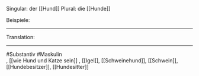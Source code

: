 Singular: der [[Hund]]
Plural: die [[Hunde]]


Beispiele:

---
Translation:


---

#Substantiv #Maskulin  
, [[wie Hund und Katze sein]]
, [[Igel]], [[Schweinehund]], [[Schwein]], [[Hundebesitzer]], [[Hundesitter]]